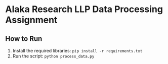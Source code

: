 # Alaka Research LLP Data Processing Assignment

## How to Run
1.  Install the required libraries: `pip install -r requirements.txt`
2.  Run the script: `python process_data.py`